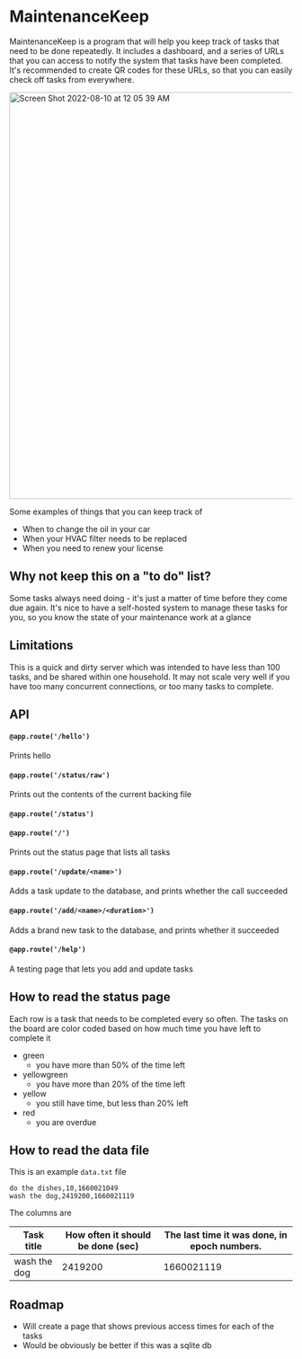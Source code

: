 # MaintenanceKeep

MaintenanceKeep is a program that will help you keep track of tasks that need to be done repeatedly. It includes a
dashboard, and a series of URLs that you can access to notify the system that tasks have been completed. It's
recommended to create QR codes for these URLs, so that you can easily check off tasks from everywhere.

<img width="724" alt="Screen Shot 2022-08-10 at 12 05 39 AM" src="https://user-images.githubusercontent.com/10187351/183820075-21d150e5-bd0a-45af-936a-07d6a0b2dcb1.png">


Some examples of things that you can keep track of

- When to change the oil in your car
- When your HVAC filter needs to be replaced
- When you need to renew your license

## Why not keep this on a "to do" list?

Some tasks always need doing - it's just a matter of time before they come due again. It's nice to have a self-hosted
system to manage these tasks for you, so you know the state of your maintenance work at a glance

## Limitations

This is a quick and dirty server which was intended to have less than 100 tasks, and be shared within one household. It may not scale very well if you have too many concurrent connections, or too many tasks to complete.

## API


#### `@app.route('/hello')`

Prints hello

#### `@app.route('/status/raw')`

Prints out the contents of the current backing file

#### `@app.route('/status')`
#### `@app.route('/')`

Prints out the status page that lists all tasks

#### `@app.route('/update/<name>')`

Adds a task update to the database, and prints whether the call succeeded

#### `@app.route('/add/<name>/<duration>')`

Adds a brand new task to the database, and prints whether it succeeded

#### `@app.route('/help')`

A testing page that lets you add and update tasks

## How to read the status page

Each row is a task that needs to be completed every so often. The tasks on the board are color coded based on how much time you have left to complete it

- green
  - you have more than 50% of the time left
- yellowgreen
  - you have more than 20% of the time left
- yellow
  - you still have time, but less than 20% left
- red
  - you are overdue

## How to read the data file

This is an example `data.txt` file

```csv
do the dishes,10,1660021049
wash the dog,2419200,1660021119
```

The columns are

|Task title|How often it should be done (sec)|The last time it was done, in epoch numbers.|
|-|-|-|
|wash the dog|2419200|1660021119|

## Roadmap

- Will create a page that shows previous access times for each of the tasks
- Would be obviously be better if this was a sqlite db

